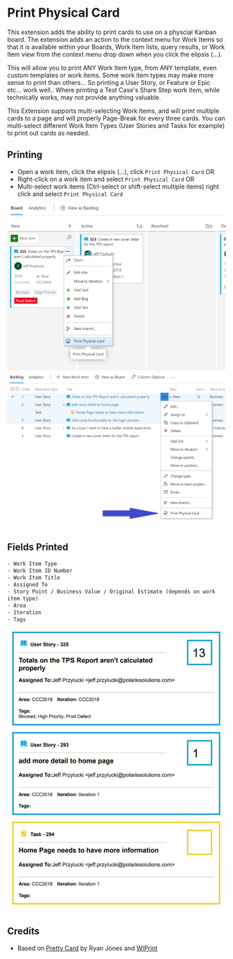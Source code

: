 # Print Physical Card

This extension adds the ability to print cards to use on a physcial Kanban board. The extension adds an action to the context menu for Work Items so that it is available 
within your Boards, Work Item lists, query results, or Work Item view from the context menu drop down when you click the elipsis (...).

This will allow you to print ANY Work Item type, from ANY template, even custom templates or work items.  Some work item types may make more sense to print than others... So printing a User Story, or Feature or Epic etc... work well.. Where printing a Test Case's Share Step work item, while technically works, may not provide anything valuable.

This Extension supports multi-selecting Work Items, and will print multiple cards to a page and will properly Page-Break for every three cards.  You can multi-select different Work Item Types (User Stories and Tasks for example) to print out cards as needed.

## Printing

 - Open a work item, click the elipsis (...), click `Print Physical Card` OR
 - Right-click on a work item and select `Print Physical Card` OR
 - Multi-select work items (Ctrl-select or shift-select multiple items) right click and select `Print Physical Card`

![Print card](static/img/pretty_card.png)
![Print multiple cards](static/img/pretty_multiple.png)

## Fields Printed
    - Work Item Type
    - Work Item ID Number
    - Work Item Title
    - Assigned To 
    - Story Point / Business Value / Original Estimate (depends on work item type)
    - Area
    - Iteration
    - Tags

![Printing Multiple Cards](static/img/card-print.png)

## Credits

- Based on  [Pretty Card](https://github.com/ryanjones/pcards) by Ryan Jones and
            [WIPrint](https://github.com/MrTarantula/WIPrint)
